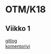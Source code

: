 # OTM/K18
## Viikko 1
[gitlog](https://github.com/jjjjm/otm-harjoitustyo/blob/master/laskarit/viikko1/gitlog.txt)  
[komentorivi](https://github.com/jjjjm/otm-harjoitustyo/blob/master/laskarit/viikko1/komentorivi.txt)

